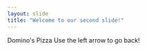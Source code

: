 ```yaml
---
layout: slide
title: "Welcome to our second slide!"
---
```

Domino's Pizza
Use the left arrow to go back!
